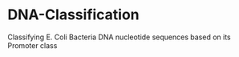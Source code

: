 # DNA-Classification
Classifying E. Coli Bacteria DNA nucleotide sequences based on its Promoter class
